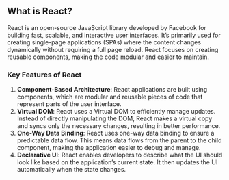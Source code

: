 ## What is React?

React is an open-source JavaScript library developed by Facebook for building fast, scalable, and interactive user interfaces. It’s primarily used for creating single-page applications (SPAs) where the content changes dynamically without requiring a full page reload. React focuses on creating reusable components, making the code modular and easier to maintain.

### Key Features of React

1. **Component-Based Architecture**: React applications are built using components, which are modular and reusable pieces of code that represent parts of the user interface.
2. **Virtual DOM**: React uses a Virtual DOM to efficiently manage updates. Instead of directly manipulating the DOM, React makes a virtual copy and syncs only the necessary changes, resulting in better performance.
3. **One-Way Data Binding**: React uses one-way data binding to ensure a predictable data flow. This means data flows from the parent to the child component, making the application easier to debug and manage.
4. **Declarative UI**: React enables developers to describe what the UI should look like based on the application’s current state. It then updates the UI automatically when the state changes.
